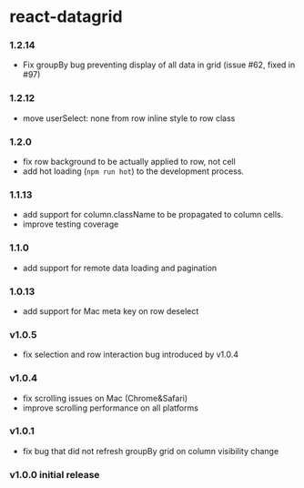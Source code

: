 react-datagrid
=================

### 1.2.14
 * Fix groupBy bug preventing display of all data in grid (issue #62, fixed in #97)

### 1.2.12
 * move userSelect: none from row inline style to row class

### 1.2.0
 * fix row background to be actually applied to row, not cell
 * add hot loading (`npm run hot`) to the development process.

### 1.1.13
 * add support for column.className to be propagated to column cells.
 * improve testing coverage

### 1.1.0
 * add support for remote data loading and pagination

### 1.0.13
 * add support for Mac meta key on row deselect

### v1.0.5
 * fix selection and row interaction bug introduced by v1.0.4

### v1.0.4
 * fix scrolling issues on Mac (Chrome&Safari)
 * improve scrolling performance on all platforms

### v1.0.1
 * fix bug that did not refresh groupBy grid on column visibility change

### v1.0.0 initial release